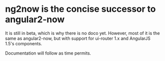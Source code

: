 # ng2now is the concise successor to angular2-now

It is still in beta, which is why there is no doco yet. However, most of it is the same as angular2-now, but with support for ui-router 1.x and AngularJS 1.5's components.  

Documentation will follow as time permits.

